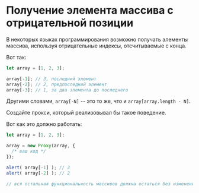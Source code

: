 
# Получение элемента массива с отрицательной позиции

В некоторых языках программирования возможно получать элементы массива, используя отрицательные индексы, отсчитываемые с конца.

Вот так:

```js
let array = [1, 2, 3];

array[-1]; // 3, последний элемент
array[-2]; // 2, предпоследний элемент
array[-3]; // 1, за два элемента до последнего
```

Другими словами, `array[-N]` -- это то же, что и `array[array.length - N]`.

Создайте прокси, который реализовывал бы такое поведение.

Вот как это должно работать:

```js
let array = [1, 2, 3];

array = new Proxy(array, {
  /* ваш код */
});

alert( array[-1] ); // 3
alert( array[-2] ); // 2

// вся остальная функциональность массивов должна остаться без изменений
```
